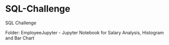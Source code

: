 # SQL-Challenge
SQL Challenge

Folder:
EmployeeJupyter - Jupyter Notebook for Salary Analysis, Histogram and Bar Chart
